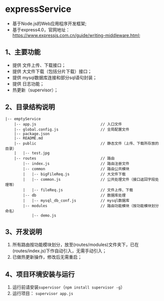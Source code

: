 # expressService
- 基于Node.js的Web应用程序开发框架;
- 基于express4.0，官网地址：https://www.expressjs.com.cn/guide/writing-middleware.html;

## 1、主要功能
- 提供 文件上传、下载接口；
- 提供 大文件下载（包括分片下载）接口；
- 提供 mysql数据库连接和部分sql语句封装；
- 提供 日志功能；
- 热更新（supervisor）；

## 2、目录结构说明
```
|-- emptyService
    |-- app.js                             // 入口文件
    |-- global.config.js                   // 全局配置文件
    |-- package.json
    |-- README.md
    |-- public                             // 静态文件（上传、下载所存放的目录）
    |   |-- test.jpg
    |-- routes                             // 路由
        |-- index.js                       // 路由注册文件
        |-- common                         // 路由公共模块
        |   |-- bigFileReq.js              // 大文件下载
        |   |-- common.js                  // 公共处理文件（接口返回字段处理等）
        |   |-- fileReq.js                 // 文件上传、下载
        |-- db                             // 数据库处理
        |   |-- mysql_db_conf.js           // mysql数据库
        |-- modules                        // 路由功能模块（按功能模块划分命名）
            |-- demo.js
```

## 3、开发说明
1. 所有路由按功能模块划分，放至(routes/modules)文件夹下，已在(routes/index.js)下作自动引入，无需手动引入；
2. 已做热更新操作，修改后无需重启；

## 4、项目环境安装与运行
1. 运行前请安装`supervisor`（`npm install supervisor -g`）
2. 运行项目：
   `supervisor app.js`